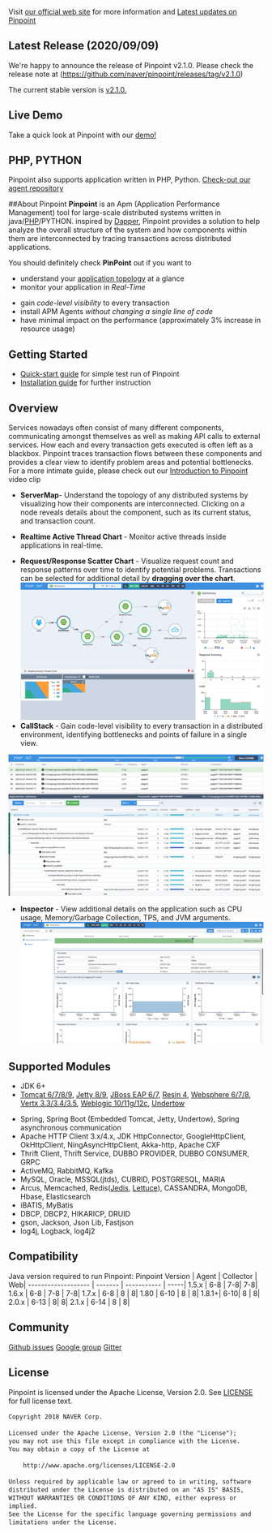 Visit [our official web site](https://www.naver.com) for more information and [Latest updates on Pinpoint](https://www.naver.com)

## Latest Release (2020/09/09)
We're happy to announce the release of Pinpoint v2.1.0. Please check the release note at
(https://github.com/naver/pinpoint/releases/tag/v2.1.0)

The current stable version is [v2.1.0.](https://naver.com)

## Live Demo
Take a quick look at Pinpoint with our [demo!](https://www.naver.com)


## PHP, PYTHON
Pinpoint also supports application written in PHP, Python. [Check-out our agent repository](https://naver.com)

##About Pinpoint
**Pinpoint** is an Apm (Application Performance Management) tool for large-scale distributed systems written in java/[PHP](https://naver.com)/PYTHON.
inspired by [Dapper](https://naver.com), Pinpoint provides a solution to help analyze the overall structure of the system and how components within them are interconnected by tracing transactions across distributed applications.

You should definitely check **PinPoint** out if you want to
+ understand your [application topology](https://naver.com) at a glance
+ monitor your application in  _Real-Time_
-   gain  _code-level visibility_  to every transaction
-   install APM Agents  _without changing a single line of code_
-   have minimal impact on the performance (approximately 3% increase in resource usage)

## Getting Started
+ [Quick-start guide](http://www.naver.com) for simple test run of Pinpoint
+ [Installation guide](https://naver.com) for further instruction
## Overview
Services nowadays often consist of many different components, communicating amongst themselves as well as making API calls to external services. How each and every transaction gets executed is often left as a blackbox. Pinpoint traces transaction flows between these components and provides a clear view to identify problem areas and potential bottlenecks.  
For a more intimate guide, please check out our [Introduction to Pinpoint](https://www.naver.com) video clip

+ **ServerMap**-   Understand the topology of any distributed systems by visualizing how their components are interconnected. Clicking on a node reveals details about the component, such as its current status, and transaction count.
 -   **Realtime Active Thread Chart**  - Monitor active threads inside applications in real-time.
    
+   **Request/Response Scatter Chart**  - Visualize request count and response patterns over time to identify potential problems. Transactions can be selected for additional detail by  **dragging over the chart**.![duck](https://github.com/naver/pinpoint/blob/master/doc/images/ss_server-map.png?raw=true)
+  **CallStack** - Gain code-level visibility to every transaction in a distributed environment, identifying bottlenecks and points of failure in a single view.

![duck](https://github.com/naver/pinpoint/blob/master/doc/images/ss_call-stack.png?raw=true)

+ **Inspector** - View additional details on the application such as CPU usage, Memory/Garbage Collection, TPS, and JVM arguments.
![duck](https://github.com/naver/pinpoint/blob/master/doc/images/ss_inspector.png?raw=true)

## Supported Modules
+ JDK 6+
+ [Tomcat 6/7/8/9](https://github.com/naver/pinpoint/tree/master/plugins/tomcat),  [Jetty 8/9](https://github.com/naver/pinpoint/tree/master/plugins/jetty),  [JBoss EAP 6/7](https://github.com/naver/pinpoint/tree/master/plugins/jboss),  [Resin 4](https://github.com/naver/pinpoint/tree/master/plugins/resin),  [Websphere 6/7/8](https://github.com/naver/pinpoint/tree/master/plugins/websphere),  [Vertx 3.3/3.4/3.5](https://github.com/naver/pinpoint/tree/master/plugins/vertx),  [Weblogic 10/11g/12c](https://github.com/naver/pinpoint/tree/master/plugins/weblogic),  [Undertow](https://github.com/naver/pinpoint/tree/master/plugins/undertow)
-   Spring, Spring Boot (Embedded Tomcat, Jetty, Undertow), Spring asynchronous communication
-   Apache HTTP Client 3.x/4.x, JDK HttpConnector, GoogleHttpClient, OkHttpClient, NingAsyncHttpClient, Akka-http, Apache CXF
-   Thrift Client, Thrift Service, DUBBO PROVIDER, DUBBO CONSUMER, GRPC
-   ActiveMQ, RabbitMQ, Kafka
-   MySQL, Oracle, MSSQL(jtds), CUBRID, POSTGRESQL, MARIA
-   Arcus, Memcached, Redis([Jedis](https://github.com/naver/pinpoint/blob/master/plugins/redis),  [Lettuce](https://github.com/naver/pinpoint/tree/master/plugins/redis-lettuce)), CASSANDRA, MongoDB, Hbase, Elasticsearch
-   iBATIS, MyBatis
-   DBCP, DBCP2, HIKARICP, DRUID
-   gson, Jackson, Json Lib, Fastjson
-   log4j, Logback, log4j2
## Compatibility
Java version required to run Pinpoint:
Pinpoint Version | Agent | Collector | Web|
-------------------  | ------- | ----------- | -----|
1.5.x | 6-8 | 7-8| 7-8|
1.6.x | 6-8 | 7-8 | 7-8|
1.7.x | 6-8 | 8 | 8|
1.80 | 6-10 | 8 | 8|
1.8.1+| 6-10| 8 | 8|
2.0.x | 6-13 | 8| 8|
2.1.x | 6-14 | 8 | 8|

## Community
[Github issues](https://www.naver.com)
[Google group](https://www.naver.com)
[Gitter](https://naver.com)

## License
Pinpoint is licensed under the Apache License, Version 2.0. See [LICENSE](https://github.com/naver/pinpoint/blob/master/LICENSE) for full license text.

```
Copyright 2018 NAVER Corp.

Licensed under the Apache License, Version 2.0 (the "License");
you may not use this file except in compliance with the License.
You may obtain a copy of the License at

    http://www.apache.org/licenses/LICENSE-2.0

Unless required by applicable law or agreed to in writing, software
distributed under the License is distributed on an "AS IS" BASIS,
WITHOUT WARRANTIES OR CONDITIONS OF ANY KIND, either express or implied.
See the License for the specific language governing permissions and
limitations under the License.
```
